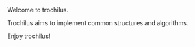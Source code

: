 Welcome to trochilus.

Trochilus aims to implement common structures and algorithms.

Enjoy trochilus!